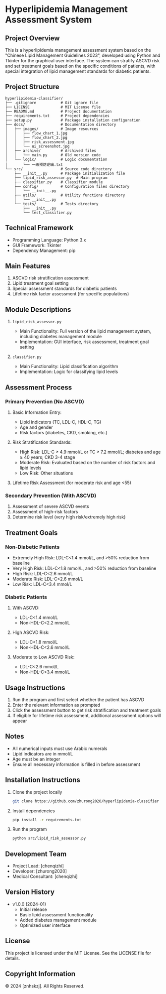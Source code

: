 # Hyperlipidemia Management Assessment System

## Project Overview
This is a hyperlipidemia management assessment system based on the "Chinese Lipid Management Guidelines 2023", developed using Python and Tkinter for the graphical user interface. The system can stratify ASCVD risk and set treatment goals based on the specific conditions of patients, with special integration of lipid management standards for diabetic patients.

## Project Structure
```
hyperlipidemia-classifier/
├── .gitignore           # Git ignore file
├── LICENSE              # MIT License file
├── README.md            # Project documentation
├── requirements.txt     # Project dependencies
├── setup.py             # Package installation configuration
├── docs/                # Documentation directory
│   ├── images/          # Image resources
│   │   ├── flow_chart_1.jpg
│   │   ├── flow_chart_2.jpg
│   │   ├── risk_assessment.jpg
│   │   └── ui_screenshot.jpg
│   ├── archive/         # Archived files
│   │   └── main.py      # Old version code
│   └── logic/           # Logic documentation
│       └── 一级预防逻辑.txt
└── src/                 # Source code directory
    ├── __init__.py      # Package initialization file
    ├── lipid_risk_assessor.py  # Main program
    ├── classifier.py    # Classifier module
    ├── config/          # Configuration files directory
    │   └── __init__.py
    ├── utils/           # Utility functions directory
    │   └── __init__.py
    └── tests/           # Tests directory
        ├── __init__.py
        └── test_classifier.py
```

## Technical Framework
- Programming Language: Python 3.x
- GUI Framework: Tkinter
- Dependency Management: pip

## Main Features
1. ASCVD risk stratification assessment
2. Lipid treatment goal setting
3. Special assessment standards for diabetic patients
4. Lifetime risk factor assessment (for specific populations)

## Module Descriptions
1. `lipid_risk_assessor.py`
   - Main Functionality: Full version of the lipid management system, including diabetes management module
   - Implementation: GUI interface, risk assessment, treatment goal setting

2. `classifier.py`
   - Main Functionality: Lipid classification algorithm
   - Implementation: Logic for classifying lipid levels

## Assessment Process

### Primary Prevention (No ASCVD)
1. Basic Information Entry:
   - Lipid indicators (TC, LDL-C, HDL-C, TG)
   - Age and gender
   - Risk factors (diabetes, CKD, smoking, etc.)

2. Risk Stratification Standards:
   - High Risk: LDL-C ≥ 4.9 mmol/L or TC ≥ 7.2 mmol/L; diabetes and age ≥ 40 years; CKD 3-4 stage
   - Moderate Risk: Evaluated based on the number of risk factors and lipid levels
   - Low Risk: Other situations

3. Lifetime Risk Assessment (for moderate risk and age <55)

### Secondary Prevention (With ASCVD)
1. Assessment of severe ASCVD events
2. Assessment of high-risk factors
3. Determine risk level (very high risk/extremely high risk)

## Treatment Goals

### Non-Diabetic Patients
- Extremely High Risk: LDL-C<1.4 mmol/L, and >50% reduction from baseline
- Very High Risk: LDL-C<1.8 mmol/L, and >50% reduction from baseline
- High Risk: LDL-C<2.6 mmol/L
- Moderate Risk: LDL-C<2.6 mmol/L
- Low Risk: LDL-C<3.4 mmol/L

### Diabetic Patients
1. With ASCVD:
   - LDL-C<1.4 mmol/L
   - Non-HDL-C<2.2 mmol/L

2. High ASCVD Risk:
   - LDL-C<1.8 mmol/L
   - Non-HDL-C<2.6 mmol/L

3. Moderate to Low ASCVD Risk:
   - LDL-C<2.6 mmol/L
   - Non-HDL-C<3.4 mmol/L

## Usage Instructions
1. Run the program and first select whether the patient has ASCVD
2. Enter the relevant information as prompted
3. Click the assessment button to get risk stratification and treatment goals
4. If eligible for lifetime risk assessment, additional assessment options will appear

## Notes
- All numerical inputs must use Arabic numerals
- Lipid indicators are in mmol/L
- Age must be an integer
- Ensure all necessary information is filled in before assessment

## Installation Instructions
1. Clone the project locally
   ```bash
   git clone https://github.com/zhurong2020/hyperlipidemia-classifier
   ```

2. Install dependencies
   ```bash
   pip install -r requirements.txt
   ```

3. Run the program
   ```bash
   python src/lipid_risk_assessor.py
   ```

## Development Team
- Project Lead: [chenqizhi]
- Developer: [zhurong2020]
- Medical Consultant: [chenqizhi]

## Version History
- v1.0.0 (2024-01)
  * Initial release
  * Basic lipid assessment functionality
  * Added diabetes management module
  * Optimized user interface

## License
This project is licensed under the MIT License. See the LICENSE file for details.

## Copyright Information
© 2024 [znhskzj]. All Rights Reserved.